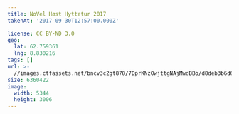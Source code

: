 ```yaml
---
title: NoVel Høst Hyttetur 2017
takenAt: '2017-09-30T12:57:00.000Z'

license: CC BY-ND 3.0
geo:
  lat: 62.759361
  lng: 8.830216
tags: []
url: >-
  //images.ctfassets.net/bncv3c2gt878/7DprKNzOwjttgNAjMwdBBo/d8deb3b6d6bb499990a69c40d494cdb2/novel-hst-hyttetur-2017_37179670550_o
size: 6360422
image:
  width: 5344
  height: 3006
---
```

